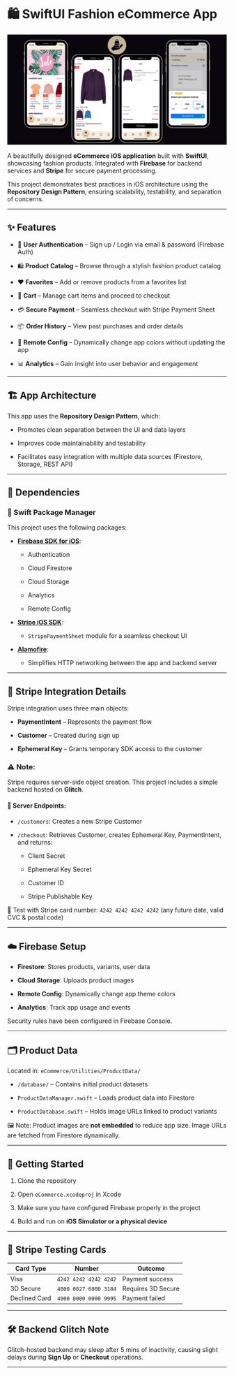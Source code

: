 # 🛍️ SwiftUI Fashion eCommerce App

![image alt](https://github.com/GirdharGopal21/Ecommerce-application-using-Swift/blob/8e5b127cf7dbaae0561b5214a03b84c04a7a0b83/eCommerce.png)



A beautifully designed **eCommerce iOS application** built with **SwiftUI**, showcasing fashion products. Integrated with **Firebase** for backend services and **Stripe** for secure payment processing.

This project demonstrates best practices in iOS architecture using the **Repository Design Pattern**, ensuring scalability, testability, and separation of concerns.

---

## ✨ Features

* 🔐 **User Authentication** – Sign up / Login via email & password (Firebase Auth)
  
* 🛍️ **Product Catalog** – Browse through a stylish fashion product catalog
  
* ❤️ **Favorites** – Add or remove products from a favorites list
  
* 🛒 **Cart** – Manage cart items and proceed to checkout
  
* 💳 **Secure Payment** – Seamless checkout with Stripe Payment Sheet
  
* 📦 **Order History** – View past purchases and order details
  
* 🎨 **Remote Config** – Dynamically change app colors without updating the app
  
* 📊 **Analytics** – Gain insight into user behavior and engagement

---


## 🏗️ App Architecture

This app uses the **Repository Design Pattern**, which:

* Promotes clean separation between the UI and data layers
  
* Improves code maintainability and testability
  
* Facilitates easy integration with multiple data sources (Firestore, Storage, REST API)

---


## 🔌 Dependencies

### 🧩 Swift Package Manager

This project uses the following packages:

* **[Firebase SDK for iOS](https://firebase.google.com/docs/ios/setup)**:

  * Authentication
    
  * Cloud Firestore
    
  * Cloud Storage
    
  * Analytics
    
  * Remote Config

* **[Stripe iOS SDK](https://stripe.com/docs/payments/accept-a-payment?platform=ios)**:

  * `StripePaymentSheet` module for a seamless checkout UI

* **[Alamofire](https://github.com/Alamofire/Alamofire)**:

  * Simplifies HTTP networking between the app and backend server

---


## 🧾 Stripe Integration Details

Stripe integration uses three main objects:

* **PaymentIntent** – Represents the payment flow
  
* **Customer** – Created during sign up
  
* **Ephemeral Key** – Grants temporary SDK access to the customer
  

### ⚠️ Note:

Stripe requires server-side object creation. This project includes a simple backend hosted on **Glitch**.


#### 🔗 Server Endpoints:

* `/customers`: Creates a new Stripe Customer
  
* `/checkout`: Retrieves Customer, creates Ephemeral Key, PaymentIntent, and returns:

  * Client Secret
    
  * Ephemeral Key Secret
    
  * Customer ID
    
  * Stripe Publishable Key

📌 Test with Stripe card number: `4242 4242 4242 4242` (any future date, valid CVC & postal code)

---


## ☁️ Firebase Setup

* **Firestore**: Stores products, variants, user data
  
* **Cloud Storage**: Uploads product images
  
* **Remote Config**: Dynamically change app theme colors
  
* **Analytics**: Track app usage and events

Security rules have been configured in Firebase Console.

---


## 🗂️ Product Data

Located in: `eCommerce/Utilities/ProductData/`

* `/database/` – Contains initial product datasets
  
* `ProductDataManager.swift` – Loads product data into Firestore
  
* `ProductDatabase.swift` – Holds image URLs linked to product variants

🖼️ Note: Product images are **not embedded** to reduce app size. Image URLs are fetched from Firestore dynamically.

---


## 🚀 Getting Started

1. Clone the repository
   
2. Open `eCommerce.xcodeproj` in Xcode
   
3. Make sure you have configured Firebase properly in the project
   
4. Build and run on **iOS Simulator or a physical device**

---


## 🧪 Stripe Testing Cards

| Card Type     | Number                | Outcome            |
| ------------- | --------------------- | ------------------ |
| Visa          | `4242 4242 4242 4242` | Payment success    |
| 3D Secure     | `4000 0027 6000 3184` | Requires 3D Secure |
| Declined Card | `4000 0000 0000 9995` | Payment failed     |

---


## 🛠️ Backend Glitch Note

Glitch-hosted backend may sleep after 5 mins of inactivity, causing slight delays during **Sign Up** or **Checkout** operations.

---




